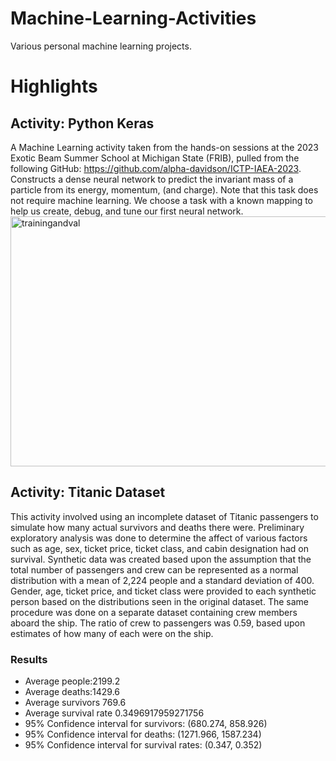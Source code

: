 # Machine-Learning-Activities
Various personal machine learning projects.

# Highlights

## Activity: Python Keras
A Machine Learning activity taken from the hands-on sessions at the 2023 Exotic Beam Summer School at Michigan State (FRIB), pulled from the following GitHub: https://github.com/alpha-davidson/ICTP-IAEA-2023. 
Constructs a dense neural network to predict the invariant mass of a particle from its energy, momentum, (and charge). Note that this task does not require machine learning. We choose a task with a known mapping to help us create, debug, and tune our first neural network.
<img src="https://github.com/user-attachments/assets/1c6351eb-21a7-49aa-bb9a-c7c84966eb4f" alt="trainingandval" width="600" height="400">

## Activity: Titanic Dataset
This activity involved using an incomplete dataset of Titanic passengers to simulate how many actual survivors and deaths there were. Preliminary exploratory analysis was done to determine the affect of various factors such as age, sex, ticket price, ticket class, and cabin designation had on survival. Synthetic data was created based upon the assumption that the total number of passengers and crew can be represented as a normal distribution with a mean of 2,224 people and a standard deviation of 400. Gender, age, ticket price, and ticket class were provided to each synthetic person based on the distributions seen in the original dataset. The same procedure was done on a separate dataset containing crew members aboard the ship. The ratio of crew to passengers was 0.59, based upon estimates of how many of each were on the ship. 
### Results
- Average people:2199.2
- Average deaths:1429.6
- Average survivors 769.6
- Average survival rate 0.3496917959271756
- 95% Confidence interval for survivors: (680.274, 858.926)
- 95% Confidence interval for deaths: (1271.966, 1587.234)
- 95% Confidence interval for survival rates: (0.347, 0.352)
